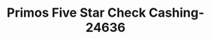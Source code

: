 ---
f_zip-code: 45879
f_state-code: OH
title: Primos Five Star Check Cashing-24636
f_phone: 419-399-2235
f_city-only: Paulding
f_address: 101 East Perry Street Paulding
f_location-unique-id: '24636'
slug: primos-five-star-check-cashing-24636
updated-on: '2024-05-30T13:46:58.046Z'
created-on: '2024-05-30T13:36:59.803Z'
published-on: '2024-05-30T13:54:32.469Z'
f_city-state: cms/city/paulding-oh.md
f_company: cms/company/primos-five-star-check-cashing.md
f_state: cms/state/ohio.md
layout: '[payday-loan].html'
tags: payday-loan
---